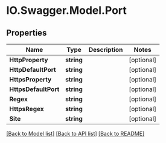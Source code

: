 # IO.Swagger.Model.Port
## Properties

Name | Type | Description | Notes
------------ | ------------- | ------------- | -------------
**HttpProperty** | **string** |  | [optional] 
**HttpDefaultPort** | **string** |  | [optional] 
**HttpsProperty** | **string** |  | [optional] 
**HttpsDefaultPort** | **string** |  | [optional] 
**Regex** | **string** |  | [optional] 
**HttpsRegex** | **string** |  | [optional] 
**Site** | **string** |  | [optional] 

[[Back to Model list]](../README.md#documentation-for-models) [[Back to API list]](../README.md#documentation-for-api-endpoints) [[Back to README]](../README.md)

